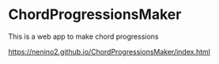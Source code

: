 # ChordProgressionsMaker

This is a web app to make chord progressions

https://nenino2.github.io/ChordProgressionsMaker/index.html
